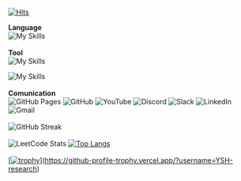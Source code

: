 [![Hits](https://hits.sh/github.com/YSH-research/YSH-research.git.svg?view=today-total&label=Visitor&color=9f9f9f&logo=github)](https://hits.sh/github.com/YSH-research/YSH-research.git/)
<br>

**Language**
<br>
![My Skills](https://skillicons.dev/icons?i=python,cpp,matlab&theme=light)
<br><br>
**Tool**
<br>
![My Skills](https://skillicons.dev/icons?i=ros,html,vscode,visualstudio,latex&theme=light)

![My Skills](https://skillicons.dev/icons?i=notion&theme=light)
<br><br>
**Comunication**
<br>
![GitHub Pages](https://img.shields.io/badge/GitHub%20Pages-181717?style=for-the-badge&logo=github&logoColor=white)
![GitHub](https://img.shields.io/badge/GitHub-181717?style=for-the-badge&logo=github&logoColor=white)
![YouTube](https://img.shields.io/badge/YouTube-FF0000?style=for-the-badge&logo=youtube&logoColor=white)
![Discord](https://img.shields.io/badge/Discord-5865F2?style=for-the-badge&logo=discord&logoColor=white)
![Slack](https://img.shields.io/badge/Slack-4A154B?style=for-the-badge&logo=slack&logoColor=white)
![LinkedIn](https://img.shields.io/badge/LinkedIn-0A66C2?style=for-the-badge&logo=linkedin&logoColor=white)
![Gmail](https://img.shields.io/badge/Gmail-EA4335?style=for-the-badge&logo=gmail&logoColor=white)
<br><br>
![GitHub Streak](https://github-readme-streak-stats.herokuapp.com/?user=YSH-research&theme=dark)
<br><br>
![LeetCode Stats](https://leetcode.card.workers.dev/yshgit?theme=light&font=source_code_pro&extension=null)
[![Top Langs](https://github-readme-stats.vercel.app/api/top-langs/?username=YSH-research&layout=compact&theme=dracula)](https://github.com/anuraghazra/github-readme-stats)
<br><br>
[[![trophy](https://github-profile-trophy.vercel.app/?username=YSH-research&theme=radical)](https://github.com/ryo-ma/github-profile-trophy)](https://github-profile-trophy.vercel.app/?username=YSH-research)



